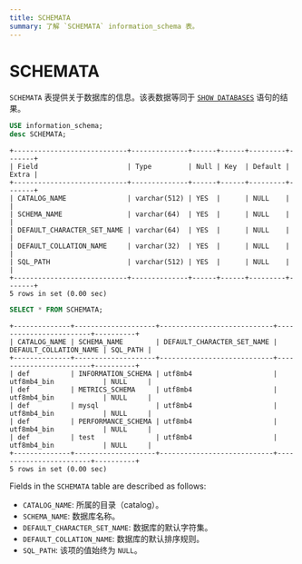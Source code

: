 ```yaml
---
title: SCHEMATA
summary: 了解 `SCHEMATA` information_schema 表。
---
```


# SCHEMATA

`SCHEMATA` 表提供关于数据库的信息。该表数据等同于 [`SHOW DATABASES`](/sql-statements/sql-statement-show-databases.md) 语句的结果。

```sql
USE information_schema;
desc SCHEMATA;
```

```
+----------------------------+--------------+------+------+---------+-------+
| Field                      | Type         | Null | Key  | Default | Extra |
+----------------------------+--------------+------+------+---------+-------+
| CATALOG_NAME               | varchar(512) | YES  |      | NULL    |       |
| SCHEMA_NAME                | varchar(64)  | YES  |      | NULL    |       |
| DEFAULT_CHARACTER_SET_NAME | varchar(64)  | YES  |      | NULL    |       |
| DEFAULT_COLLATION_NAME     | varchar(32)  | YES  |      | NULL    |       |
| SQL_PATH                   | varchar(512) | YES  |      | NULL    |       |
+----------------------------+--------------+------+------+---------+-------+
5 rows in set (0.00 sec)
```

```sql
SELECT * FROM SCHEMATA;
```

```
+--------------+--------------------+----------------------------+------------------------+----------+
| CATALOG_NAME | SCHEMA_NAME        | DEFAULT_CHARACTER_SET_NAME | DEFAULT_COLLATION_NAME | SQL_PATH |
+--------------+--------------------+----------------------------+------------------------+----------+
| def          | INFORMATION_SCHEMA | utf8mb4                    | utf8mb4_bin            | NULL     |
| def          | METRICS_SCHEMA     | utf8mb4                    | utf8mb4_bin            | NULL     |
| def          | mysql              | utf8mb4                    | utf8mb4_bin            | NULL     |
| def          | PERFORMANCE_SCHEMA | utf8mb4                    | utf8mb4_bin            | NULL     |
| def          | test               | utf8mb4                    | utf8mb4_bin            | NULL     |
+--------------+--------------------+----------------------------+------------------------+----------+
5 rows in set (0.00 sec)
```

Fields in the `SCHEMATA` table are described as follows:

* `CATALOG_NAME`: 所属的目录（catalog）。
* `SCHEMA_NAME`: 数据库名称。
* `DEFAULT_CHARACTER_SET_NAME`: 数据库的默认字符集。
* `DEFAULT_COLLATION_NAME`: 数据库的默认排序规则。
* `SQL_PATH`: 该项的值始终为 `NULL`。